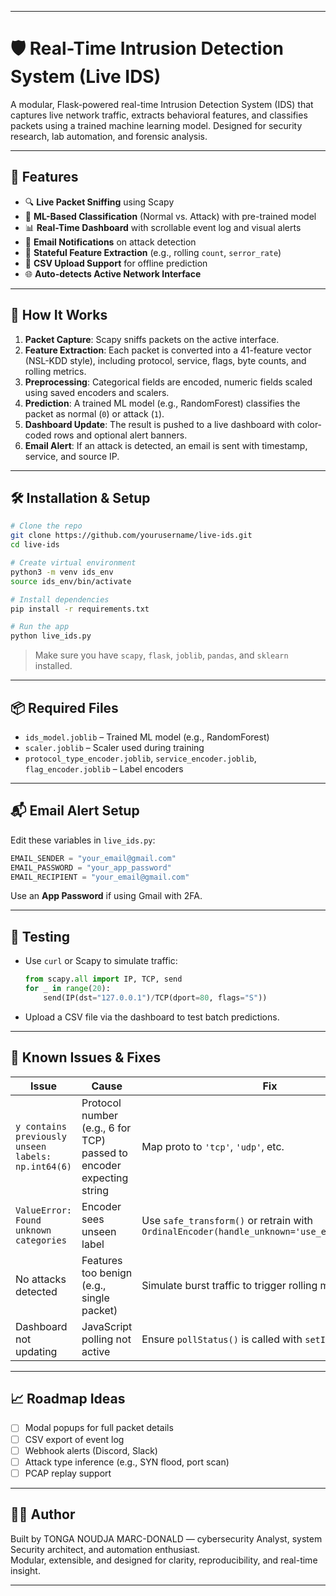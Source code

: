 
---

# 🛡️ Real-Time Intrusion Detection System (Live IDS)

A modular, Flask-powered real-time Intrusion Detection System (IDS) that captures live network traffic, extracts behavioral features, and classifies packets using a trained machine learning model. Designed for security research, lab automation, and forensic analysis.

---

## 🚀 Features

- 🔍 **Live Packet Sniffing** using Scapy
- 🧠 **ML-Based Classification** (Normal vs. Attack) with pre-trained model
- 📊 **Real-Time Dashboard** with scrollable event log and visual alerts
- 🔔 **Email Notifications** on attack detection
- 🧠 **Stateful Feature Extraction** (e.g., rolling `count`, `serror_rate`)
- 📁 **CSV Upload Support** for offline prediction
- 🌐 **Auto-detects Active Network Interface**

---

## 🧠 How It Works

1. **Packet Capture**: Scapy sniffs packets on the active interface.
2. **Feature Extraction**: Each packet is converted into a 41-feature vector (NSL-KDD style), including protocol, service, flags, byte counts, and rolling metrics.
3. **Preprocessing**: Categorical fields are encoded, numeric fields scaled using saved encoders and scalers.
4. **Prediction**: A trained ML model (e.g., RandomForest) classifies the packet as normal (`0`) or attack (`1`).
5. **Dashboard Update**: The result is pushed to a live dashboard with color-coded rows and optional alert banners.
6. **Email Alert**: If an attack is detected, an email is sent with timestamp, service, and source IP.

---

## 🛠️ Installation & Setup

```bash
# Clone the repo
git clone https://github.com/yourusername/live-ids.git
cd live-ids

# Create virtual environment
python3 -m venv ids_env
source ids_env/bin/activate

# Install dependencies
pip install -r requirements.txt

# Run the app
python live_ids.py
```

> Make sure you have `scapy`, `flask`, `joblib`, `pandas`, and `sklearn` installed.

---

## 📦 Required Files

- `ids_model.joblib` – Trained ML model (e.g., RandomForest)
- `scaler.joblib` – Scaler used during training
- `protocol_type_encoder.joblib`, `service_encoder.joblib`, `flag_encoder.joblib` – Label encoders

---

## 📬 Email Alert Setup

Edit these variables in `live_ids.py`:

```python
EMAIL_SENDER = "your_email@gmail.com"
EMAIL_PASSWORD = "your_app_password"
EMAIL_RECIPIENT = "your_email@gmail.com"
```

Use an **App Password** if using Gmail with 2FA.

---

## 🧪 Testing

- Use `curl` or Scapy to simulate traffic:
  ```python
  from scapy.all import IP, TCP, send
  for _ in range(20):
      send(IP(dst="127.0.0.1")/TCP(dport=80, flags="S"))
  ```

- Upload a CSV file via the dashboard to test batch predictions.

---

## 🐞 Known Issues & Fixes

| Issue | Cause | Fix |
|-------|-------|-----|
| `y contains previously unseen labels: np.int64(6)` | Protocol number (e.g., 6 for TCP) passed to encoder expecting string | Map proto to `'tcp'`, `'udp'`, etc. |
| `ValueError: Found unknown categories` | Encoder sees unseen label | Use `safe_transform()` or retrain with `OrdinalEncoder(handle_unknown='use_encoded_value')` |
| No attacks detected | Features too benign (e.g., single packet) | Simulate burst traffic to trigger rolling metrics |
| Dashboard not updating | JavaScript polling not active | Ensure `pollStatus()` is called with `setInterval()` |

---

## 📈 Roadmap Ideas

- [ ] Modal popups for full packet details
- [ ] CSV export of event log
- [ ] Webhook alerts (Discord, Slack)
- [ ] Attack type inference (e.g., SYN flood, port scan)
- [ ] PCAP replay support

---

## 👨‍💻 Author

Built by TONGA NOUDJA MARC-DONALD — cybersecurity Analyst, system Security architect, and automation enthusiast.  
Modular, extensible, and designed for clarity, reproducibility, and real-time insight.

---
